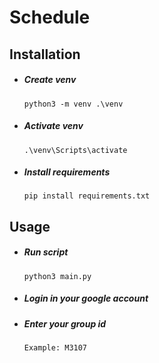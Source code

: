 # Schedule

## Installation
- ##### Create venv

   ```python3 -m venv .\venv```
- ##### Activate venv
 
   ```.\venv\Scripts\activate```
- ##### Install requirements
 
   ```pip install requirements.txt```

## Usage
- ##### Run script

   ```python3 main.py```
   
- ##### Login in your google account

- ##### Enter your group id
   
   ```Example: M3107```